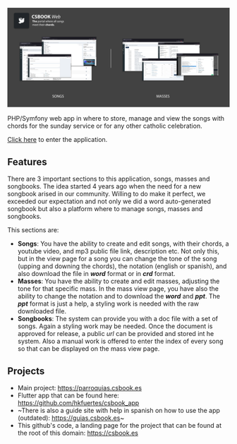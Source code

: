 ![csbook](csbook.png)

PHP/Symfony web app in where to store, manage and view the songs with chords for the sunday service or for any other catholic celebration.

[Click here](https://parroquias.csbook.es) to enter the application.

## Features
There are 3 important sections to this application, songs, masses and songbooks. The idea started 4 years ago when the need for a new songbook arised in our community. Willing to do make it perfect, we exceeded our expectation and not only we did a word auto-generated songbook but also a platform where to manage songs, masses and songbooks.

This sections are:
- **Songs**: You have the ability to create and edit songs, with their chords, a youtube video, and mp3 public file link, description etc. Not only this, but in the view page for a song you can change the tone of the song (upping and downing the chords), the notation (english or spanish), and also download the file in _**word**_ format or in _**crd**_ format.
- **Masses**: You have the ability to create and edit masses, adjusting the tone for that specific mass. In the mass view page, you have also the ability to change the notation and to download the _**word**_ and _**ppt**_. The _**ppt**_ format is just a help, a styling work is needed with the raw downloaded file.
- **Songbooks**: The system can provide you with a doc file with a set of songs. Again a styling work may be needed. Once the document is approved for release, a public _url_ can be provided and stored int he system. Also a manual work is offered to enter the index of every song so that can be displayed on the mass view page.

## Projects
- Main project: https://parroquias.csbook.es
- Flutter app that can be found here: https://github.com/hkfuertes/csbook_app
- ~There is also a guide site with help in spanish on how to use the app (outdated): https://guias.csbook.es~
- This github's code, a landing page for the project that can be found at the root of this domain: https://csbook.es
